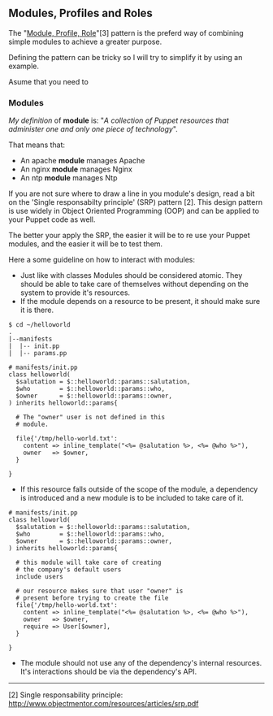 ## Modules, Profiles and Roles

The "[Module, Profile, Role](https://puppetlabs.com/presentations/designing-puppet-rolesprofiles-pattern)"[3] pattern is the preferd way of combining simple modules to achieve a greater purpose.

Defining the pattern can be tricky so I will try to simplify it by using an example.

Asume that you need to 

### Modules

*My definition* of **module** is: "*A collection of Puppet resources that administer one and only one piece of technology*".

That means that:
*  An apache **module** manages Apache
*  An nginx **module** manages Nginx
*  An ntp **module** manages Ntp

If you are not sure where to draw a line in you module's design, read a bit on the 'Single responsabilty principle' (SRP) pattern [2]. This design pattern is use widely in Object Oriented Programming (OOP) and can be applied to your Puppet code as well.

The better your apply the SRP, the easier it will be to re use your Puppet modules, and the easier it will be to test them.

Here a some guideline on how to interact with modules:

* Just like with classes Modules should be considered atomic. They should be able to take care of themselves without depending on the system to provide it's resources.
* If the module depends on a resource to be present, it should make sure it is there.

```puppet
$ cd ~/helloworld
.
|--manifests
|  |-- init.pp
|  |-- params.pp
```

```puppet
# manifests/init.pp
class helloworld(
  $salutation = $::helloworld::params::salutation,
  $who        = $::helloworld::params::who,
  $owner      = $::helloworld::params::owner,
) inherits helloworld::params{

  # The "owner" user is not defined in this
  # module. 

  file{'/tmp/hello-world.txt':
    content => inline_template("<%= @salutation %>, <%= @who %>"),
    owner   => $owner,
  }
  
}
```

* If this resource falls outside of the scope of the module, a dependency is introduced and a new module is to be included to take care of it.

```puppet
# manifests/init.pp
class helloworld(
  $salutation = $::helloworld::params::salutation,
  $who        = $::helloworld::params::who,
  $owner      = $::helloworld::params::owner,
) inherits helloworld::params{
  
  # this module will take care of creating
  # the company's default users
  include users
    
  # our resource makes sure that user "owner" is
  # present before trying to create the file
  file{'/tmp/hello-world.txt':
    content => inline_template("<%= @salutation %>, <%= @who %>"),
    owner   => $owner,
    require => User[$owner],
  }
  
}
```

* The module should not use any of the dependency's internal resources. It's interactions should be via the dependency's API.



---

[2] Single responsability principle: http://www.objectmentor.com/resources/articles/srp.pdf

